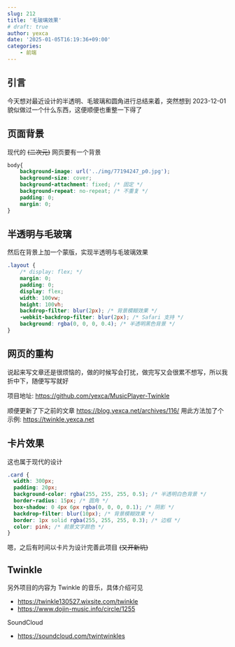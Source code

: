 ```yaml
---
slug: 212
title: '毛玻璃效果'
# draft: true
author: yexca
date: '2025-01-05T16:19:36+09:00'
categories:
    - 前端
---
```


## 引言

今天想对最近设计的半透明、毛玻璃和圆角进行总结来着，突然想到 2023-12-01 貌似做过一个什么东西，这便顺便也重整一下得了

## 页面背景

现代的 ~~(二次元)~~ 网页要有一个背景

```css
body{
    background-image: url('../img/77194247_p0.jpg');
    background-size: cover;
    background-attachment: fixed; /* 固定 */
    background-repeat: no-repeat; /* 不重复 */
    padding: 0;
    margin: 0;
}
```

## 半透明与毛玻璃

然后在背景上加一个蒙版，实现半透明与毛玻璃效果

```css
.layout {
    /* display: flex; */
    margin: 0;
    padding: 0;
    display: flex;
    width: 100vw;
    height: 100vh;
    backdrop-filter: blur(2px); /* 背景模糊效果 */
    -webkit-backdrop-filter: blur(2px); /* Safari 支持 */
    background: rgba(0, 0, 0, 0.4); /* 半透明黑色背景 */
}
```

## 网页的重构

说起来写文章还是很烦恼的，做的时候写会打扰，做完写又会很累不想写，所以我折中下，随便写写就好

项目地址: <https://github.com/yexca/MusicPlayer-Twinkle>

顺便更新了下之前的文章 <https://blog.yexca.net/archives/116/> 用此方法加了个示例: <https://twinkle.yexca.net>

## 卡片效果

这也属于现代的设计

```css
.card {
  width: 300px;
  padding: 20px;
  background-color: rgba(255, 255, 255, 0.5); /* 半透明白色背景 */
  border-radius: 15px; /* 圆角 */
  box-shadow: 0 4px 6px rgba(0, 0, 0, 0.1); /* 阴影 */
  backdrop-filter: blur(10px); /* 背景模糊效果 */
  border: 1px solid rgba(255, 255, 255, 0.3); /* 边框 */
  color: pink; /* 前景文字颜色 */
}
```

嗯，之后有时间以卡片为设计完善此项目 ~~(又开新坑)~~

## Twinkle

另外项目的内容为 Twinkle 的音乐，具体介绍可见

* <https://twinkle130527.wixsite.com/twinkle>
* <https://www.dojin-music.info/circle/1255>

SoundCloud

* <https://soundcloud.com/twintwinkles>
